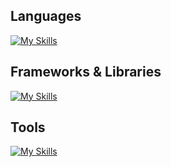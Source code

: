 ## Languages
[![My Skills](https://skillicons.dev/icons?i=python,r,bash,html,css)](https://skillicons.dev)
## Frameworks & Libraries
[![My Skills](https://skillicons.dev/icons?i=flask,sklearn,opencv)](https://skillicons.dev)
## Tools
[![My Skills](https://skillicons.dev/icons?i=anaconda,docker,mysql,sqlite)](https://skillicons.dev)
<!---
yukiito0914/yukiito0914 is a ✨ special ✨ repository because its `README.md` (this file) appears on your GitHub profile.
You can click the Preview link to take a look at your changes.
--->
